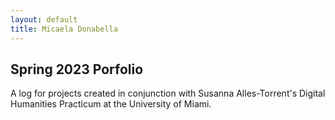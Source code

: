 ```yaml
---
layout: default
title: Micaela Donabella
---
```


## Spring 2023 Porfolio
A log for projects created in conjunction with Susanna Alles-Torrent's Digital Humanities Practicum at the University of Miami.

